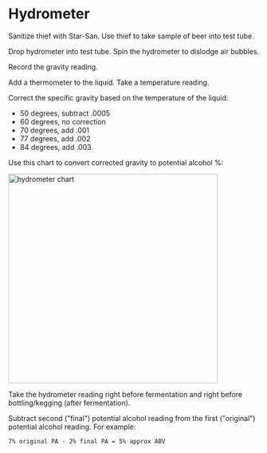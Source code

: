 # Hydrometer

Sanitize thief with Star-San.
Use thief to take sample of beer into test tube.

Drop hydrometer into test tube.
Spin the hydrometer to dislodge air bubbles.

Record the gravity reading.

Add a thermometer to the liquid.
Take a temperature reading.

Correct the specific gravity based on the temperature of the liquid:

* 50 degrees, subtract .0005
* 60 degrees, no correction
* 70 degrees, add .001
* 77 degrees, add .002
* 84 degrees, add .003

Use this chart to convert corrected gravity to potential alcohol %:

<img alt="hydrometer chart"
src="https://cloud.githubusercontent.com/assets/198/16359869/be68b75e-3afa-11e6-909b-606bab4a4d8c.png"
width="420px">

Take the hydrometer reading right before fermentation
and right before bottling/kegging (after fermentation).

Subtract second ("final") potential alcohol reading
from the first ("original") potential alcohol reading.
For example:

```
7% original PA - 2% final PA = 5% approx ABV
```
